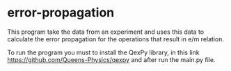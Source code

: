 # error-propagation

This program take the data from an experiment and uses this data to calculate the error propagation for the operations that result in e/m relation.

To run the program you must to install the QexPy library, in this link https://github.com/Queens-Physics/qexpy and after run the main.py file.